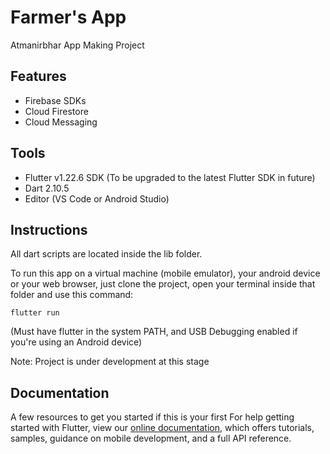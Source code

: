 # Farmer's App

Atmanirbhar App Making Project

## Features

- Firebase SDKs 
- Cloud Firestore
- Cloud Messaging

## Tools
- Flutter v1.22.6 SDK (To be upgraded to the latest Flutter SDK in future)
- Dart 2.10.5
- Editor (VS Code or Android Studio)

## Instructions

All dart scripts are located inside the lib folder.

To run this app on a virtual machine (mobile emulator), your android device or your web browser, just clone the project, open your terminal inside that folder and use this command: 
```
flutter run
```
(Must have flutter in the system PATH, and USB Debugging enabled if you're using an Android device)

Note: Project is under development at this stage

## Documentation

A few resources to get you started if this is your first
For help getting started with Flutter, view our
[online documentation](https://flutter.dev/docs), which offers tutorials,
samples, guidance on mobile development, and a full API reference.
